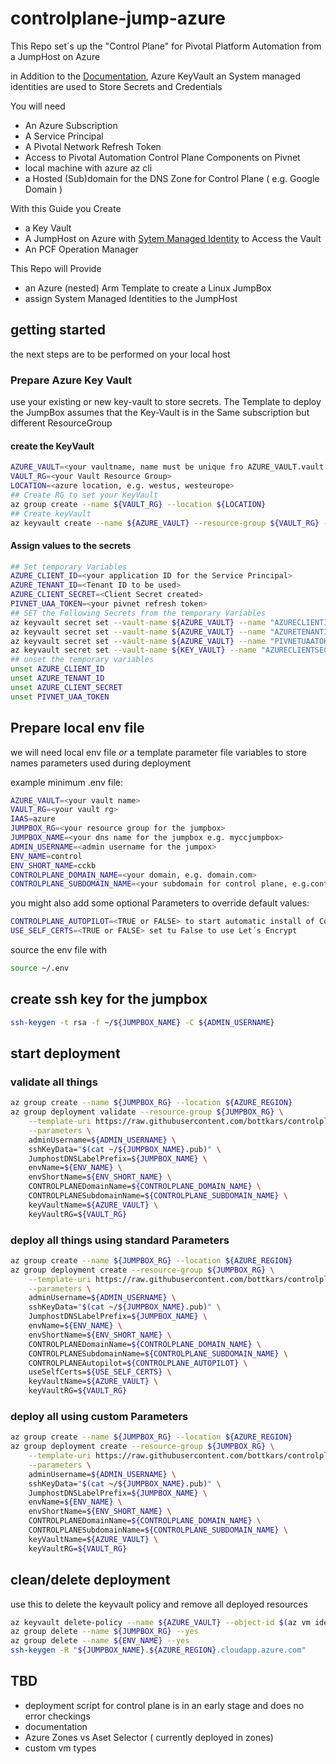 # controlplane-jump-azure

This Repo set´s up the "Control Plane" for Pivotal Platform Automation from a JumpHost on Azure

in Addition to the [Documentation](http://docs.pivotal.io/platform-automation/), Azure KeyVault an System managed identities are used to
Store Secrets and Credentials

You will need

- An Azure Subscription
- A Service Principal
- A Pivotal Network Refresh Token
- Access to Pivotal Automation Control Plane Components on Pivnet
- local machine with azure az cli
- a Hosted (Sub)domain for the DNS Zone for Control Plane ( e.g. Google Domain )

With this Guide you Create

- a Key Vault
- A JumpHost on Azure with [Sytem Managed Identity](https://docs.microsoft.com/en-us/azure/active-directory/managed-identities-azure-resources/tutorial-linux-vm-access-nonaad) to Access the Vault
- An PCF Operation Manager

This Repo will Provide

- an Azure (nested) Arm Template to create a Linux JumpBox
- assign System Managed Identities to the JumpHost

## getting started

the next steps are to be performed on your local host

### Prepare Azure Key Vault

use your existing or new key-vault to store secrets.
The Template to deploy the JumpBox assumes that the Key-Vault is in the Same subscription but different ResourceGroup

#### create the KeyVault

```bash
AZURE_VAULT=<your vaultname, name must be unique fro AZURE_VAULT.vault.azure.com>
VAULT_RG=<your Vault Resource Group>
LOCATION=<azure location, e.g. westus, westeurope>
## Create RG to set your KeyVault
az group create --name ${VAULT_RG} --location ${LOCATION}
## Create keyVault
az keyvault create --name ${AZURE_VAULT} --resource-group ${VAULT_RG} --location ${LOCATION}
```

#### Assign values to the secrets

```bash
## Set temporary Variables
AZURE_CLIENT_ID=<your application ID for the Service Principal>
AZURE_TENANT_ID=<Tenant ID to be used>
AZURE_CLIENT_SECRET=<Client Secret created>
PIVNET_UAA_TOKEN=<your pivnet refresh token>
## SET the Following Secrets from the temporary Variables
az keyvault secret set --vault-name ${AZURE_VAULT} --name "AZURECLIENTID" --value ${AZURE_CLIENT_ID}
az keyvault secret set --vault-name ${AZURE_VAULT} --name "AZURETENANTID" --value ${AZURE_TENANT_ID}
az keyvault secret set --vault-name ${AZURE_VAULT} --name "PIVNETUAATOKEN" --value  ${PIVNET_UAA_TOKEN}
az keyvault secret set --vault-name ${KEY_VAULT} --name "AZURECLIENTSECRET" --value  ${AZURE_CLIENT_SECRET}
## unset the temporary variables
unset AZURE_CLIENT_ID
unset AZURE_TENANT_ID
unset AZURE_CLIENT_SECRET
unset PIVNET_UAA_TOKEN
```

## Prepare local env file

we will need local env file *or* a template parameter file variables to store names parameters used during deployment

example minimum .env file:
```bash
AZURE_VAULT=<your vault name>
VAULT_RG=<your vault rg>
IAAS=azure
JUMPBOX_RG=<your resource group for the jumpbox>
JUMPBOX_NAME=<your dns name for the jumpbox e.g. myccjumpbox>
ADMIN_USERNAME=<admin username for the jumpox>
ENV_NAME=control
ENV_SHORT_NAME=cckb
CONTROLPLANE_DOMAIN_NAME=<your domain, e.g. domain.com>
CONTROLPLANE_SUBDOMAIN_NAME=<your subdomain for control plane, e.g.control>
```

you might also add some optional Parameters to override default values:

```bash
CONTROLPLANE_AUTOPILOT=<TRUE or FALSE> to start automatic install of Control Plane from BosH Release
USE_SELF_CERTS=<TRUE or FALSE> set tu False to use Let´s Encrypt
```

source the env file with

```bash
source ~/.env
```

## create ssh key for the jumpbox

```bash
ssh-keygen -t rsa -f ~/${JUMPBOX_NAME} -C ${ADMIN_USERNAME}
```

## start deployment

### validate all things

```bash
az group create --name ${JUMPBOX_RG} --location ${AZURE_REGION}
az group deployment validate --resource-group ${JUMPBOX_RG} \
    --template-uri https://raw.githubusercontent.com/bottkars/controlplane-jump-azure/$BRANCH/azuredeploy.json \
    --parameters \
    adminUsername=${ADMIN_USERNAME} \
    sshKeyData="$(cat ~/${JUMPBOX_NAME}.pub)" \
    JumphostDNSLabelPrefix=${JUMPBOX_NAME} \
    envName=${ENV_NAME} \
    envShortName=${ENV_SHORT_NAME} \
    CONTROLPLANEDomainName=${CONTROLPLANE_DOMAIN_NAME} \
    CONTROLPLANESubdomainName=${CONTROLPLANE_SUBDOMAIN_NAME} \
    keyVaultName=${AZURE_VAULT} \
    keyVaultRG=${VAULT_RG}
```

### deploy all things using standard Parameters

```bash
az group create --name ${JUMPBOX_RG} --location ${AZURE_REGION}
az group deployment create --resource-group ${JUMPBOX_RG} \
    --template-uri https://raw.githubusercontent.com/bottkars/controlplane-jump-azure/$BRANCH/azuredeploy.json \
    --parameters \
    adminUsername=${ADMIN_USERNAME} \
    sshKeyData="$(cat ~/${JUMPBOX_NAME}.pub)" \
    JumphostDNSLabelPrefix=${JUMPBOX_NAME} \
    envName=${ENV_NAME} \
    envShortName=${ENV_SHORT_NAME} \
    CONTROLPLANEDomainName=${CONTROLPLANE_DOMAIN_NAME} \
    CONTROLPLANESubdomainName=${CONTROLPLANE_SUBDOMAIN_NAME} \
    CONTROLPLANEAutopilot=${CONTROLPLANE_AUTOPILOT} \
    useSelfCerts=${USE_SELF_CERTS} \
    keyVaultName=${AZURE_VAULT} \
    keyVaultRG=${VAULT_RG}
```

### deploy all using custom Parameters

```bash
az group create --name ${JUMPBOX_RG} --location ${AZURE_REGION}
az group deployment create --resource-group ${JUMPBOX_RG} \
    --template-uri https://raw.githubusercontent.com/bottkars/controlplane-jump-azure/$BRANCH/azuredeploy.json \
    --parameters \
    adminUsername=${ADMIN_USERNAME} \
    sshKeyData="$(cat ~/${JUMPBOX_NAME}.pub)" \
    JumphostDNSLabelPrefix=${JUMPBOX_NAME} \
    envName=${ENV_NAME} \
    envShortName=${ENV_SHORT_NAME} \
    CONTROLPLANEDomainName=${CONTROLPLANE_DOMAIN_NAME} \
    CONTROLPLANESubdomainName=${CONTROLPLANE_SUBDOMAIN_NAME} \
    keyVaultName=${AZURE_VAULT} \
    keyVaultRG=${VAULT_RG}
```

## clean/delete deployment

use this to delete the keyvault policy and remove all deployed resources

```bash
az keyvault delete-policy --name ${AZURE_VAULT} --object-id $(az vm identity show --resource-group ${JUMPBOX_RG} --name controlplanejumphost --query principalId --output tsv)
az group delete --name ${JUMPBOX_RG} --yes
az group delete --name ${ENV_NAME} --yes
ssh-keygen -R "${JUMPBOX_NAME}.${AZURE_REGION}.cloudapp.azure.com"
```

## TBD

- deployment script for control plane is in an early stage and does no error checkings
- documentation
- Azure Zones vs Aset Selector ( currently deployed in zones)
- custom vm types